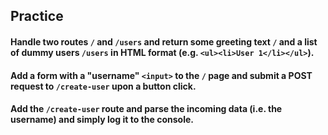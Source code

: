 ## Practice

#### Handle two routes `/` and `/users` and return some greeting text `/` and a list of dummy users `/users` in HTML format (e.g. `<ul><li>User 1</li></ul>`).

#### Add a form with a "username" `<input>` to the `/` page and submit a POST request to `/create-user` upon a button click.

#### Add the `/create-user` route and parse the incoming data (i.e. the username) and simply log it to the console.

